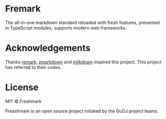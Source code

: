 # Fremark

The all-in-one markdown standard reloaded with fresh features, presented in TypeScript modules, supports modern web frameworks.

# Acknowledgements

Thanks [remark](https://github.com/remarkjs/remark), [zmarkdown](https://github.com/zestedesavoir/zmarkdown) and [milkdown](https://github.com/milkdown/milkdown) inspired this project. This project has referred to their codes.

# License
MIT © Freshmark

Freashmark is an open source project initiated by the GuOJ project teams.


 
